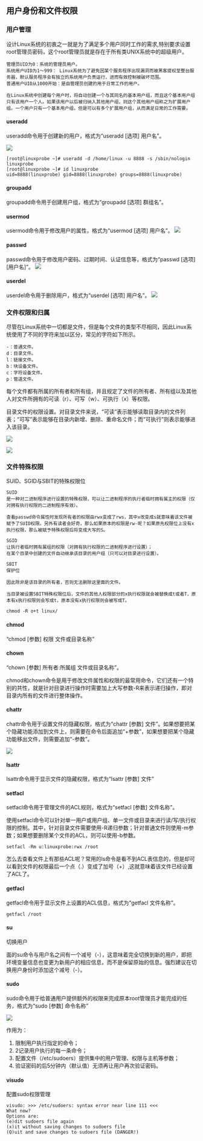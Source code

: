 ## 用户身份和文件权限

### 用户管理
设计Linux系统的初衷之一就是为了满足多个用户同时工作的需求,特别要求设置root管理员密码，这个root管理员就是存在于所有类UNIX系统中的超级用户。

```
管理员UID为0：系统的管理员用户。
系统用户UID为1～999： Linux系统为了避免因某个服务程序出现漏洞而被黑客提权至整台服务器，默认服务程序会有独立的系统用户负责运行，进而有效控制被破坏范围。
普通用户UID从1000开始：是由管理员创建的用于日常工作的用户。

在Linux系统中创建每个用户时，将自动创建一个与其同名的基本用户组，而且这个基本用户组只有该用户一个人。如果该用户以后被归纳入其他用户组，则这个其他用户组称之为扩展用户组。一个用户只有一个基本用户组，但是可以有多个扩展用户组，从而满足日常的工作需要。
```

#### useradd
useradd命令用于创建新的用户，格式为“useradd [选项] 用户名”。

![](assets/2020-08-23-21-20-17.png)

```shell
[root@linuxprobe ~]# useradd -d /home/linux -u 8888 -s /sbin/nologin linuxprobe
[root@linuxprobe ~]# id linuxprobe
uid=8888(linuxprobe) gid=8888(linuxprobe) groups=8888(linuxprobe)
```
#### groupadd
groupadd命令用于创建用户组，格式为“groupadd [选项] 群组名”。

#### usermod
usermod命令用于修改用户的属性，格式为“usermod [选项] 用户名”。
![](assets/2020-08-23-21-25-03.png)

#### passwd
passwd命令用于修改用户密码、过期时间、认证信息等，格式为“passwd [选项] [用户名]”。
![](assets/2020-08-23-21-27-10.png)

#### userdel
userdel命令用于删除用户，格式为“userdel [选项] 用户名”。
![](assets/2020-08-23-21-29-43.png)

### 文件权限和归属

尽管在Linux系统中一切都是文件，但是每个文件的类型不尽相同，因此Linux系统使用了不同的字符来加以区分，常见的字符如下所示。

```
-：普通文件。
d：目录文件。
l：链接文件。
b：块设备文件。
c：字符设备文件。
p：管道文件。
```

每个文件都有所属的所有者和所有组，并且规定了文件的所有者、所有组以及其他人对文件所拥有的可读（r）、可写（w）、可执行（x）等权限。

目录文件的权限设置。对目录文件来说，“可读”表示能够读取目录内的文件列表；“可写”表示能够在目录内新增、删除、重命名文件；而“可执行”则表示能够进入该目录。

![](assets/2020-08-23-21-39-41.png)

![](assets/2020-08-23-21-43-00.png)

### 文件特殊权限

SUID、SGID与SBIT的特殊权限位
```
SUID
是一种对二进制程序进行设置的特殊权限，可以让二进制程序的执行者临时拥有属主的权限（仅对拥有执行权限的二进制程序有效）。

查看passwd命令属性时发现所有者的权限由rwx变成了rws，其中x改变成s就意味着该文件被赋予了SUID权限。另外有读者会好奇，那么如果原本的权限是rw-呢？如果原先权限位上没有x执行权限，那么被赋予特殊权限后将变成大写的S。
```
```
SGID
让执行者临时拥有属组的权限（对拥有执行权限的二进制程序进行设置）；
在某个目录中创建的文件自动继承该目录的用户组（只可以对目录进行设置）。
```

```
SBIT
保护位

因此除非是该目录的所有者，否则无法删除这里面的文件。

当目录被设置SBIT特殊权限位后，文件的其他人权限部分的x执行权限就会被替换成t或者T，原本有x执行权限则会写成t，原本没有x执行权限则会被写成T。

chmod -R o+t linux/
```

#### chmod
“chmod [参数] 权限 文件或目录名称”

#### chown
“chown [参数] 所有者:所属组 文件或目录名称”。

chmod和chown命令是用于修改文件属性和权限的最常用命令，它们还有一个特别的共性，就是针对目录进行操作时需要加上大写参数-R来表示递归操作，即对目录内所有的文件进行整体操作。

#### chattr
chattr命令用于设置文件的隐藏权限，格式为“chattr [参数] 文件”。如果想要把某个隐藏功能添加到文件上，则需要在命令后面追加“+参数”，如果想要把某个隐藏功能移出文件，则需要追加“-参数”。

![](assets/2020-08-23-22-12-42.png)

#### lsattr
lsattr命令用于显示文件的隐藏权限，格式为“lsattr [参数] 文件”

#### setfacl

setfacl命令用于管理文件的ACL规则，格式为“setfacl [参数] 文件名称”。

使用setfacl命令可以针对单一用户或用户组、单一文件或目录来进行读/写/执行权限的控制。其中，针对目录文件需要使用-R递归参数；针对普通文件则使用-m参数；如果想要删除某个文件的ACL，则可以使用-b参数。

```
setfacl -Rm u:linuxprobe:rwx /root
```

怎么去查看文件上有那些ACL呢？常用的ls命令是看不到ACL表信息的，但是却可以看到文件的权限最后一个点（.）变成了加号（+）,这就意味着该文件已经设置了ACL了。

#### getfacl
getfacl命令用于显示文件上设置的ACL信息，格式为“getfacl 文件名称”。
```
getfacl /root
```

#### su
切换用户

面的su命令与用户名之间有一个减号（-），这意味着完全切换到新的用户，即把环境变量信息也变更为新用户的相应信息，而不是保留原始的信息。强烈建议在切换用户身份时添加这个减号（-）。


#### sudo
sudo命令用于给普通用户提供额外的权限来完成原本root管理员才能完成的任务，格式为“sudo [参数] 命令名称”

![](assets/2020-08-24-17-34-57.png)

作用为：
1. 限制用户执行指定的命令；
2. 2记录用户执行的每一条命令；
3. 配置文件（/etc/sudoers）提供集中的用户管理、权限与主机等参数；
4. 验证密码的后5分钟内（默认值）无须再让用户再次验证密码。

#### visudo
配置sudo权限管理

```
visudo: >>> /etc/sudoers: syntax error near line 111 <<<
What now?
Options are:
(e)dit sudoers file again
(x)it without saving changes to sudoers file
(Q)uit and save changes to sudoers file (DANGER!)
```